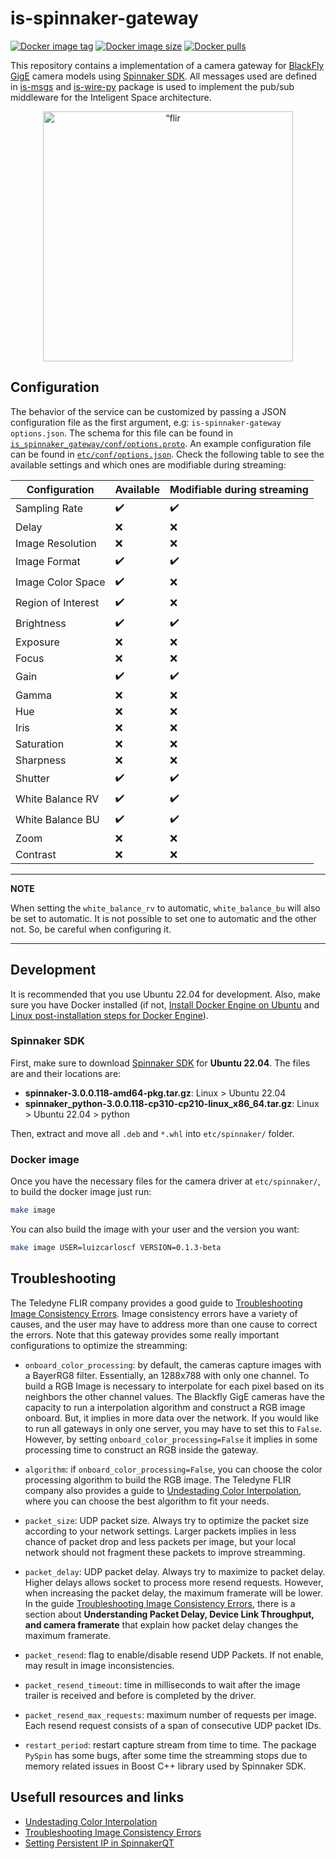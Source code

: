 # is-spinnaker-gateway

[![Docker image tag](https://img.shields.io/docker/v/labvisio/is-spinnaker-gateway?sort=semver&style=flat-square)](https://hub.docker.com/r/labvisio/is-spinnaker-gateway/tags)
[![Docker image size](https://img.shields.io/docker/image-size/labvisio/is-spinnaker-gateway?sort=semver&style=flat-square)](https://hub.docker.com/r/labvisio/is-spinnaker-gateway)
[![Docker pulls](https://img.shields.io/docker/pulls/labvisio/is-spinnaker-gateway?style=flat-square)](https://hub.docker.com/r/labvisio/is-spinnaker-gateway)

This repository contains a implementation of a camera gateway for [BlackFly GigE] camera models using [Spinnaker SDK]. All messages used are defined in [is-msgs] and [is-wire-py] package is used to implement the pub/sub middleware for the Inteligent Space architecture.

<p align="center">
  <img src="https://www.flir.com.br/globalassets/imported-assets/image/blackflys-cmount-gige.png" alt=“flir camera gige” width="400" height="400" />
</p>

## Configuration

The behavior of the service can be customized by passing a JSON configuration file as the first argument, e.g: `is-spinnaker-gateway options.json`. The schema for this file can be found in [`is_spinnaker_gateway/conf/options.proto`](is_spinnaker_gateway/conf/options.proto). An example configuration file can be found in [`etc/conf/options.json`](etc/conf/options.json). Check the following table to see the available settings and which ones are modifiable during streaming:

| Configuration      | Available          | Modifiable during streaming | 
|--------------------|--------------------|-----------------------------|
| Sampling Rate      | :heavy_check_mark: | :heavy_check_mark:          |
| Delay              | :x:                | :x:                         |
| Image Resolution   | :x:                | :x:                         |
| Image Format       | :heavy_check_mark: | :heavy_check_mark:          |
| Image Color Space  | :heavy_check_mark: | :x:                         |
| Region of Interest | :heavy_check_mark: | :x:                         |
| Brightness         | :heavy_check_mark: | :heavy_check_mark:          |
| Exposure           | :x:                | :x:                         |
| Focus              | :x:                | :x:                         |
| Gain               | :heavy_check_mark: | :heavy_check_mark:          |
| Gamma              | :x:                | :x:                         |
| Hue                | :x:                | :x:                         |
| Iris               | :x:                | :x:                         |
| Saturation         | :x:                | :x:                         |
| Sharpness          | :x:                | :x:                         |
| Shutter            | :heavy_check_mark: | :heavy_check_mark:          |
| White Balance RV   | :heavy_check_mark: | :heavy_check_mark:          |
| White Balance BU   | :heavy_check_mark: | :heavy_check_mark:          |
| Zoom               | :x:                | :x:                         |
| Contrast           | :x:                | :x:                         |

---
**NOTE**

When setting the `white_balance_rv` to automatic, `white_balance_bu` will also be set to automatic.  It is not possible to set one to automatic and the other not. So, be careful when configuring it.

---

## Development

It is recommended that you use Ubuntu 22.04 for development. Also, make sure you have Docker installed (if not, [Install Docker Engine on Ubuntu] and [Linux post-installation steps for Docker Engine]). 

### Spinnaker SDK

First, make sure to download [Spinnaker SDK] for **Ubuntu 22.04**. The files are and their locations are:

* **spinnaker-3.0.0.118-amd64-pkg.tar.gz**: Linux > Ubuntu 22.04
* **spinnaker_python-3.0.0.118-cp310-cp210-linux_x86_64.tar.gz**: Linux > Ubuntu 22.04 > python

Then, extract and move all `.deb` and `*.whl` into `etc/spinnaker/` folder.

### Docker image

Once you have the necessary files for the camera driver at `etc/spinnaker/`, to build the docker image just run:
```bash
make image
```

You can also build the image with your user and the version you want:
```bash
make image USER=luizcarloscf VERSION=0.1.3-beta
```

## Troubleshooting

The Teledyne FLIR company provides a good guide to [Troubleshooting Image Consistency Errors]. Image consistency errors have a variety of causes, and the user may have to address more than one cause to correct the errors. Note that this gateway provides some really important configurations to optimize the streamming:

* `onboard_color_processing`: by default, the cameras capture images with a BayerRG8 filter. Essentially, an 1288x788 with only one channel. To build a RGB Image is necessary to interpolate for each pixel based on its neighbors the other channel values. The Blackfly GigE cameras have the capacity to run a interpolation algorithm and construct a RGB image onboard. But, it implies in more data over the network. If you would like to run all gateways in only one server, you may have to set this to `False`. However, by setting `onboard_color_processing=False` it implies in some processing time to construct an RGB inside the gateway.

* `algorithm`: if `onboard_color_processing=False`, you can choose the color processing algorithm to build the RGB image. The Teledyne FLIR company also provides a guide to [Undestading Color Interpolation], where you can choose the best algorithm to fit your needs.

* `packet_size`: UDP packet size. Always try to optimize the packet size according to your network settings. Larger packets implies in less chance of packet drop and less packets per image, but your local network should not fragment these packets to improve streamming.

* `packet_delay`: UDP packet delay. Always try to maximize to packet delay. Higher delays allows socket to process more resend requests. However, when increasing the packet delay, the maximum framerate will be lower. In the guide [Troubleshooting Image Consistency Errors], there is a section about **Understanding Packet Delay, Device Link Throughput, and camera framerate** that explain how packet delay changes the maximum framerate.

* `packet_resend`: flag to enable/disable resend UDP Packets. If not enable, may result in image inconsistencies.

* `packet_resend_timeout`: time in milliseconds to wait after the image trailer is received and before is completed by the driver.

* `packet_resend_max_requests`: maximum number of requests per image. Each resend request consists of a span of consecutive UDP packet IDs.

* `restart_period`: restart capture stream from time to time. The package `PySpin` has some bugs, after some time the streamming stops due to memory related issues in Boost C++ library used by Spinnaker SDK. 

## Usefull resources and links

* [Undestading Color Interpolation]
* [Troubleshooting Image Consistency Errors]
* [Setting Persistent IP in SpinnakerQT]

[is-msgs]: https://github.com/labviros/is-msgs
[is-wire-py]: https://github.com/labviros/is-wire-py

[Install Docker Engine on Ubuntu]: https://docs.docker.com/engine/install/ubuntu/
[Linux post-installation steps for Docker Engine]: https://docs.docker.com/engine/install/linux-postinstall/

[Blackfly GigE]: https://www.flir.com/products/blackfly-gige/
[Spinnaker SDK]: https://www.flir.com.br/products/spinnaker-sdk/?vertical=machine+vision&segment=iis
[Undestading Color Interpolation]: https://www.flir.eu/support-center/iis/machine-vision/application-note/understanding-color-interpolation/
[Troubleshooting Image Consistency Errors]: https://www.flir.com/support-center/iis/machine-vision/application-note/troubleshooting-image-consistency-errors/
[Setting Persistent IP in SpinnakerQT]: https://www.flir.eu/support-center/iis/machine-vision/knowledge-base/persistent-ip-in-spinnakerqt/